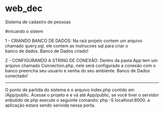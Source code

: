 # web_dec
Sistema de cadastro de pessoas

#inicando o sistem

1 - CRIANDO BANCO DE DADOS: 
Na raiz projeto contem um arquivo chamado query.sql, ele contem as instrucoes sql para criar o  
banco de dados. Banco de Dados criado!

2 - CONFIGURANDO A STRING DE CONEXÃO:
Dentro da pasta App tem um arquivo chamado Connection.php, nele será configurado a conexão com o banco
preencha seu usuario e senha do seu ambiente. Banco de Dados conectado!

________________________________________________________________________________________________

O ponto de partida do sistema e o arquivo index.php contido em /App/public.
Acesse o projeto e e vá até App/public, se você tiver o servidor enbutido de php execute o seguinte
comando: php -S localhost:8000. a aplicação estara sendo serivida nessa porta. 